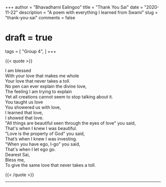 +++
author = "Bhavadharni Ealingoo"
title = "Thank You Sai"
date = "2020-11-22"
description = "A poem with everything I learned from Swami"
slug = "thank-you-sai"
comments = false
# draft = true
tags = [
    "Group 4",
]
+++

{{< quote >}}
<p>I am blessed <br />
With your love that makes me whole <br />
Your love that never takes a toll. <br />
No pen can ever explain the divine love, <br />
The feeling I am trying to explain <br />
Yet all creations cannot seem to stop talking about it. <br />
You taught us love <br />
You showered us with love, <br />
I learned that love, <br />
I showed that love. <br />
"All things are beautiful seen through the eyes of love" you said,  <br />
That's when I knew I was beautiful. <br />
"Love is the property of God" you said, <br />
That’s when I knew I was investing. <br />
"When you have ego, I-go" you said, <br />
That's when I let ego go. <br />
Dearest Sai, <br />
Bless me, <br />
To give the same love that never takes a toll.</p>
{{< /quote >}}

---